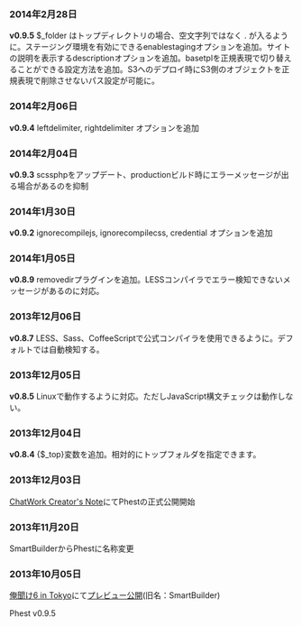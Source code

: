 ### 2014年2月28日

**v0.9.5** $_folder はトップディレクトリの場合、空文字列ではなく . が入るように。ステージング環境を有効にできるenablestagingオプションを追加。サイトの説明を表示するdescriptionオプションを追加。basetplを正規表現で切り替えることができる設定方法を追加。S3へのデプロイ時にS3側のオブジェクトを正規表現で削除させないパス設定が可能に。

### 2014年2月06日

**v0.9.4** leftdelimiter, rightdelimiter オプションを追加

### 2014年2月04日

**v0.9.3** scssphpをアップデート、productionビルド時にエラーメッセージが出る場合があるのを抑制

### 2014年1月30日

**v0.9.2** ignorecompilejs, ignorecompilecss, credential オプションを追加

### 2014年1月05日

**v0.8.9** removedirプラグインを追加。LESSコンパイラでエラー検知できないメッセージがあるのに対応。

### 2013年12月06日

**v0.8.7** LESS、Sass、CoffeeScriptで公式コンパイラを使用できるように。デフォルトでは自動検知する。

### 2013年12月05日

**v0.8.5** Linuxで動作するように対応。ただしJavaScript構文チェックは動作しない。

### 2013年12月04日

**v0.8.4** {$_top}変数を追加。相対的にトップフォルダを指定できます。

### 2013年12月03日

[ChatWork Creator's Note](http://c-note.chatwork.com/post/68781816704/phest-php-easy-static-site-generator)にてPhestの正式公開開始

### 2013年11月20日

SmartBuilderからPhestに名称変更

### 2013年10月05日

[俺聞け6 in Tokyo](http://www.msng.info/archives/2013/09/orekike6-schedule.php)にて[プレビュー公開](http://www.slideshare.net/mskmasaki/web-26886030)(旧名：SmartBuilder)


Phest v0.9.5